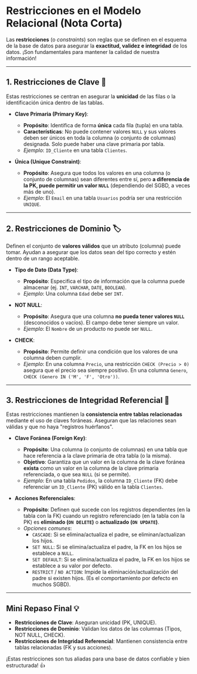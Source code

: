 # Restricciones en el Modelo Relacional (Nota Corta)

Las **restricciones** (o _constraints_) son reglas que se definen en el esquema de la base de datos para asegurar la **exactitud, validez e integridad** de los datos. ¡Son fundamentales para mantener la calidad de nuestra información!

---

## 1. Restricciones de Clave 🔑

Estas restricciones se centran en asegurar la **unicidad** de las filas o la identificación única dentro de las tablas.

- **Clave Primaria (Primary Key)**:
    
    - **Propósito**: Identifica de forma **única** cada fila (tupla) en una tabla.
    - **Características**: No puede contener valores `NULL` y sus valores deben ser únicos en toda la columna (o conjunto de columnas) designada. Solo puede haber una clave primaria por tabla.
    - _Ejemplo_: `ID_Cliente` en una tabla `Clientes`.
- **Única (Unique Constraint)**:
    
    - **Propósito**: Asegura que todos los valores en una columna (o conjunto de columnas) sean diferentes entre sí, pero **a diferencia de la PK, puede permitir un valor `NULL`** (dependiendo del SGBD, a veces más de uno).
    - _Ejemplo_: El `Email` en una tabla `Usuarios` podría ser una restricción `UNIQUE`.

---

## 2. Restricciones de Dominio 🏷️

Definen el conjunto de **valores válidos** que un atributo (columna) puede tomar. Ayudan a asegurar que los datos sean del tipo correcto y estén dentro de un rango aceptable.

- **Tipo de Dato (Data Type)**:
    
    - **Propósito**: Especifica el tipo de información que la columna puede almacenar (ej. `INT`, `VARCHAR`, `DATE`, `BOOLEAN`).
    - _Ejemplo_: Una columna `Edad` debe ser `INT`.
- **NOT NULL**:
    
    - **Propósito**: Asegura que una columna **no pueda tener valores `NULL`** (desconocidos o vacíos). El campo debe tener siempre un valor.
    - _Ejemplo_: El `Nombre` de un producto no puede ser `NULL`.
- **CHECK**:
    
    - **Propósito**: Permite definir una condición que los valores de una columna deben cumplir.
    - _Ejemplo_: En una columna `Precio`, una restricción `CHECK (Precio > 0)` asegura que el precio sea siempre positivo. En una columna `Genero`, `CHECK (Genero IN ('M', 'F', 'Otro'))`.

---

## 3. Restricciones de Integridad Referencial 🔗

Estas restricciones mantienen la **consistencia entre tablas relacionadas** mediante el uso de claves foráneas. Aseguran que las relaciones sean válidas y que no haya "registros huérfanos".

- **Clave Foránea (Foreign Key)**:
    
    - **Propósito**: Una columna (o conjunto de columnas) en una tabla que hace referencia a la clave primaria de otra tabla (o la misma).
    - **Objetivo**: Garantiza que un valor en la columna de la clave foránea **exista** como un valor en la columna de la clave primaria referenciada, o que sea `NULL` (si se permite).
    - _Ejemplo_: En una tabla `Pedidos`, la columna `ID_Cliente` (FK) debe referenciar un `ID_Cliente` (PK) válido en la tabla `Clientes`.
- **Acciones Referenciales**:
    
    - **Propósito**: Definen qué sucede con los registros dependientes (en la tabla con la FK) cuando un registro referenciado (en la tabla con la PK) es **eliminado (`ON DELETE`)** o **actualizado (`ON UPDATE`)**.
    - _Opciones comunes_:
        - `CASCADE`: Si se elimina/actualiza el padre, se eliminan/actualizan los hijos.
        - `SET NULL`: Si se elimina/actualiza el padre, la FK en los hijos se establece a `NULL`.
        - `SET DEFAULT`: Si se elimina/actualiza el padre, la FK en los hijos se establece a su valor por defecto.
        - `RESTRICT` / `NO ACTION`: Impide la eliminación/actualización del padre si existen hijos. (Es el comportamiento por defecto en muchos SGBD).

---

## Mini Repaso Final 💡

- **Restricciones de Clave**: Aseguran unicidad (PK, UNIQUE).
- **Restricciones de Dominio**: Validan los datos de las columnas (Tipos, NOT NULL, CHECK).
- **Restricciones de Integridad Referencial**: Mantienen consistencia entre tablas relacionadas (FK y sus acciones).

¡Estas restricciones son tus aliadas para una base de datos confiable y bien estructurada! 👍